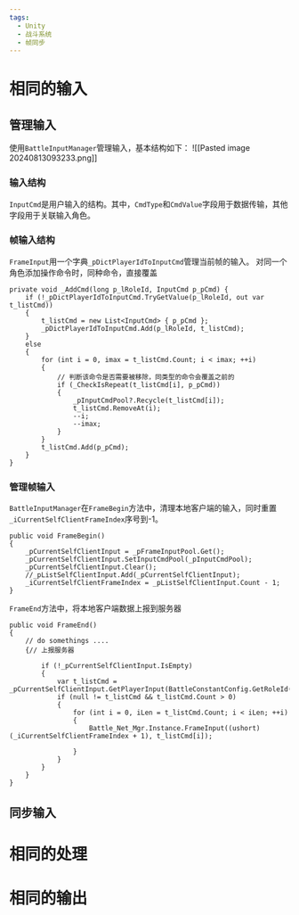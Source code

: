 ```yaml
---
tags:
  - Unity
  - 战斗系统
  - 帧同步
---
```


# 相同的输入
## 管理输入

使用`BattleInputManager`管理输入，基本结构如下：
![[Pasted image 20240813093233.png]]
### 输入结构
`InputCmd`是用户输入的结构。其中，`CmdType`和`CmdValue`字段用于数据传输，其他字段用于关联输入角色。

### 帧输入结构
`FrameInput`用一个字典`_pDictPlayerIdToInputCmd`管理当前帧的输入。
对同一个角色添加操作命令时，同种命令，直接覆盖
```CSharp
private void _AddCmd(long p_lRoleId, InputCmd p_pCmd) {  
    if (!_pDictPlayerIdToInputCmd.TryGetValue(p_lRoleId, out var t_listCmd))  
    {        
	    t_listCmd = new List<InputCmd> { p_pCmd };  
        _pDictPlayerIdToInputCmd.Add(p_lRoleId, t_listCmd);  
    }    
    else  
    {  
        for (int i = 0, imax = t_listCmd.Count; i < imax; ++i)   
        {  
	        // 判断该命令是否需要被移除，同类型的命令会覆盖之前的
            if (_CheckIsRepeat(t_listCmd[i], p_pCmd))  
            {                
	            _pInputCmdPool?.Recycle(t_listCmd[i]);  
                t_listCmd.RemoveAt(i);  
                --i;  
                --imax;  
            }        
        }        
        t_listCmd.Add(p_pCmd);  
    }
}
```

### 管理帧输入

`BattleInputManager`在`FrameBegin`方法中，清理本地客户端的输入，同时重置`_iCurrentSelfClientFrameIndex`序号到-1。
```CSharp
public void FrameBegin()  
{  
    _pCurrentSelfClientInput = _pFrameInputPool.Get();  
    _pCurrentSelfClientInput.SetInputCmdPool(_pInputCmdPool);  
    _pCurrentSelfClientInput.Clear();  
    //_pListSelfClientInput.Add(_pCurrentSelfClientInput);  
    _iCurrentSelfClientFrameIndex = _pListSelfClientInput.Count - 1;  
}
```
`FrameEnd`方法中，将本地客户端数据上报到服务器
```CSharp
public void FrameEnd()
{
	// do somethings ....
    {// 上报服务器

        if (!_pCurrentSelfClientInput.IsEmpty)
        {
            var t_listCmd = _pCurrentSelfClientInput.GetPlayerInput(BattleConstantConfig.GetRoleId());
            if (null != t_listCmd && t_listCmd.Count > 0)
            {
                for (int i = 0, iLen = t_listCmd.Count; i < iLen; ++i)
                {
                    Battle_Net_Mgr.Instance.FrameInput((ushort)(_iCurrentSelfClientFrameIndex + 1), t_listCmd[i]);

                }
            }
        }
    }
}
```


## 同步输入



# 相同的处理


# 相同的输出

